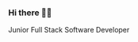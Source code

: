 ### Hi there 🤘🏽
Junior Full Stack Software Developer
<!--
**stevenlegere/stevenlegere** is a ✨ _special_ ✨ repository because its `README.md` (this file) appears on your GitHub profile.

Here are some ideas to get you started:

I'm a Junior developer trained in Full Stack Software Development at the esteemed School of Code, chosen from over 3500 applicants, I am now looking to firmly embed myself in the tech industry. During my studies I found myself most excited and driven by the various methods of testing, working tirelessly with Reacts Testing Library it has given me the foundations to make an immediate impact in the tech industry.

Before the School of Code, I was the Picture Editor of Metro.co.uk, succeeding in a highly efficient and driven environment. I also hold a 1st Class BA HONS degree in Visual Communication from Birmingham City University.



- 🔭 I’m currently working on my School of Code Education
- 🌱 JavaScript / HTML / CSS / Node.js / PostgreSQL
- ⚡ Fun fact: I bake bread too
-->
